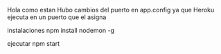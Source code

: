 Hola como estan
Hubo cambios del puerto en app.config ya que Heroku ejecuta en un puerto que el asigna

instalaciones 
npm install nodemon -g

ejecutar
npm start

